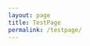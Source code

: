 ```yaml
---
layout: page
title: TestPage
permalink: /testpage/
---
```


<style>

  #gallery-container {
    width: 100%;
    max-width: 800px;
    margin: 40px auto;
    display: flex;
    flex-wrap: wrap;
    justify-content: space-around;
  }

  .gallery-item {
    width: 200px;
    height: 200px;
    margin: 10px;
    overflow: hidden;
    position: relative;
    cursor: pointer;
    box-shadow: 0 4px 6px rgba(0, 0, 0, 0.1);
    transition: transform 0.3s ease;
  }

  .gallery-item:hover {
    transform: scale(1.1);
  }

  .gallery-item img {
    width: 100%;
    height: 100%;
    object-fit: cover;
    transition: transform 0.3s ease;
  }

  .gallery-item:hover img {
    transform: scale(1.2);
  }

  .gallery-item .description {
    position: absolute;
    bottom: 0;
    left: 0;
    width: 100%;
    background-color: rgba(0, 0, 0, 0.7);
    color: #fff;
    padding: 10px;
    box-sizing: border-box;
    transform: translateY(100%);
    transition: transform 0.3s ease;
  }

  .gallery-item:hover .description {
    transform: translateY(0);
  }
</style>

<div id="gallery-container">
  <!-- Gallery items go here -->
</div>

<script>
  const galleryData = [
    { src: 'https://placekitten.com/200/300', description: 'Cute Kitten 1' },
    { src: 'https://placekitten.com/200/301', description: 'Cute Kitten 2' },
    { src: 'https://placekitten.com/200/302', description: 'Cute Kitten 3' },
    { src: 'https://placekitten.com/200/303', description: 'Cute Kitten 4' },
    // Add more items here
  ];

  const galleryContainer = document.getElementById('gallery-container');
  galleryData.forEach(item => {
    const galleryItem = document.createElement('div');
    galleryItem.className = 'gallery-item';
    
    const img = document.createElement('img');
    img.src = item.src;
    galleryItem.appendChild(img);

    const description = document.createElement('div');
    description.className = 'description';
    description.textContent = item.description;
    galleryItem.appendChild(description);

    galleryContainer.appendChild(galleryItem);
  });
</script>
